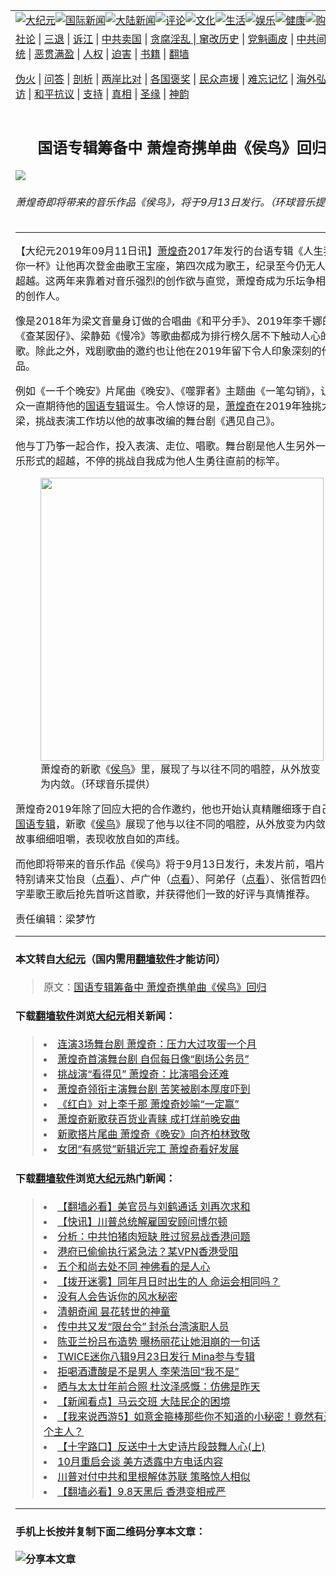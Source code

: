 <a name="1" id="1" target="_blank"></a><span id="1"></span>
<table border="0"><tr><td colspan="2" VALIGN=TOP><a href="https://github.com/asdfgt5/djy/blob/master/gb/nsc413.md#1"><img src="https://raw.githubusercontent.com/asdfgt5/1/master/t/djy/1.jpg" title="大纪元"></a><a href="https://github.com/asdfgt5/djy/blob/master/gb/n24hr.md#1"><img src="https://raw.githubusercontent.com/asdfgt5/1/master/t/djy/3.jpg" title="国际新闻"></a><a href="https://github.com/asdfgt5/djy/blob/master/gb/nsc413.md#1"><img src="https://raw.githubusercontent.com/asdfgt5/1/master/t/djy/4.jpg" title="大陆新闻"></a><a href="https://github.com/asdfgt5/djy/blob/master/gb/news392.md#1"><img src="https://raw.githubusercontent.com/asdfgt5/1/master/t/djy/5.jpg" title="评论"></a><a href="https://github.com/asdfgt5/djy/blob/master/gb/news2007.md#1"><img src="https://raw.githubusercontent.com/asdfgt5/1/master/t/djy/6.jpg" title="文化"></a><a href="https://github.com/asdfgt5/djy/blob/master/gb/news2008.md#1"><img src="https://raw.githubusercontent.com/asdfgt5/1/master/t/djy/7.jpg" title="生活"></a><a href="https://github.com/asdfgt5/djy/blob/master/gb/ncyule.md#1"><img src="https://raw.githubusercontent.com/asdfgt5/1/master/t/djy/8.jpg" title="娱乐"></a><a href="https://github.com/asdfgt5/djy/blob/master/gb/nsc1002.md#1"><img src="https://raw.githubusercontent.com/asdfgt5/1/master/t/djy/9.jpg" title="健康"><a href="https://www.youlucky.com"><img src="https://raw.githubusercontent.com/asdfgt5/1/master/t/djy/10.jpg" title="购物"></a><a href="https://www.supportepoch.org/donation?utm_medium=epochtimes&utm_source=referral&utm_campaign=donate_button_djyhomepage"><img src="https://raw.githubusercontent.com/asdfgt5/1/master/t/djy/12.jpg" title="捐款"></a></td></tr>
<tr><td colspan="2" VALIGN=TOP><a target="_blank" href="https://git.io/fjCRf">社论</a> | <a target="_blank" href="https://github.com/asdfgt5/djy/blob/master/gb/nf5657.md#1">三退</a> | <a target="_blank" href="https://github.com/asdfgt5/djy/blob/master/gb/nf6123.md#1">诉江</a> | <a target="_blank" href="https://github.com/asdfgt5/djy/blob/master/gb/nf1176117.md#1">中共卖国</a> | <a target="_blank" href="https://github.com/asdfgt5/djy/blob/master/gb/nf5773.md#1">贪腐淫乱 | <a target="_blank" href="https://github.com/asdfgt5/djy/blob/master/gb/nf1176115.md#1">窜改历史</a> | <a target="_blank" href="https://github.com/asdfgt5/djy/blob/master/gb/nf1176107.md#1">党魁画皮</a> | <a target="_blank" href="https://github.com/asdfgt5/djy/blob/master/gb/nf1320400.md#1">中共间谍</a> | <a target="_blank" href="https://github.com/asdfgt5/djy/blob/master/gb/nf1176114.md#1">破坏传统</a> | <a target="_blank" href="https://github.com/asdfgt5/djy/blob/master/gb/nf5287.md#1">恶贯满盈</a> | <a target="_blank" href="https://github.com/asdfgt5/djy/blob/master/gb/ncid278.md#1">人权</a> | <a target="_blank" href="https://github.com/asdfgt5/djy/blob/master/gb/nf1176111.md#1">迫害</a> | <a target="_blank" href="https://github.com/asdfgt5/djy/blob/master/gb/nf1235328.md#1">书籍</a> | <a target="_blank" href="https://github.com/asdfgt5/fq/blob/master/README.md?zsrh#1">翻墙</a></p><p><a target="_blank" href="https://github.com/asdfgt5/djy/blob/master/gb/nf5562.md#1">伪火</a> | <a target="_blank" href="https://github.com/asdfgt5/djy/blob/master/gb/nf4378.md#1">问答</a> | <a target="_blank" href="https://github.com/asdfgt5/djy/blob/master/gb/nf5792.md#1">剖析</a> | <a target="_blank" href="https://github.com/asdfgt5/djy/blob/master/gb/nf5735.md#1">两岸比对</a> | <a target="_blank" href="https://github.com/asdfgt5/djy/blob/master/gb/nf6119.md#1">各国褒奖</a> | <a target="_blank" href="https://github.com/asdfgt5/djy/blob/master/gb/nf6120.md#1">民众声援</a> | <a target="_blank" href="https://github.com/asdfgt5/djy/blob/master/gb/nf1188594.md#1">难忘记忆</a> | <a target="_blank" href="https://github.com/asdfgt5/djy/blob/master/gb/nf3180.md#1">海外弘传</a> | <a target="_blank" href="https://github.com/asdfgt5/djy/blob/master/gb/nf5410.md#1">万人上访</a> | <a target="_blank" href="https://github.com/asdfgt5/ntdtv/blob/master/gb/prog1530_1.md#1">和平抗议</a> | <a target="_blank" href="https://github.com/asdfgt5/djy/blob/master/gb/nf4386.md#1">支持</a> | <a target="_blank" href="https://github.com/asdfgt5/djy/blob/master/gb/nf4389.md#1">真相</a> | <a target="_blank" href="https://github.com/asdfgt5/djy/blob/master/gb/nf5790.md#1">圣缘</a> | <a target="_blank" href="https://github.com/asdfgt5/djy/blob/master/gb/nf4786.md#1">神韵</a></td></tr>
<tr><td VALIGN=TOP width="626"><h2 align=center>国语专辑筹备中 萧煌奇携单曲《侯鸟》回归</h2>
<img src="http://i.epochtimes.com/assets/uploads/2019/09/1909110441431487-600x400.jpg" />
<h6>萧煌奇即将带来的音乐作品《侯鸟》，将于9月13日发行。（环球音乐提供）
</h6>
<hr>
<p>【大纪元2019年09月11日讯】<a href="https://github.com/asdfgt5/djy/blob/master/gb/tag/%E8%90%A7%E7%85%8C%E5%A5%87.md">萧煌奇</a>2017年发行的台语专辑《人生我敬你一杯》让他再次登金曲歌王宝座，第四次成为歌王，纪录至今仍无人可以超越。这两年来靠着对音乐强烈的创作欲与直觉，萧煌奇成为乐坛争相邀约的创作人。</p>
<p>像是2018年为梁文音量身订做的合唱曲《和平分手》、2019年李千娜的《查某囡仔》、梁静茹《慢冷》等歌曲都成为排行榜久居不下触动人心的好歌。除此之外，戏剧歌曲的邀约也让他在2019年留下令人印象深刻的作品。</p>
<p>例如《一千个晚安》片尾曲《晚安》、《噬罪者》主题曲《一笔勾销》，让听众一直期待他的<a href="https://github.com/asdfgt5/djy/blob/master/gb/tag/%E5%9B%BD%E8%AF%AD%E4%B8%93%E8%BE%91.md">国语专辑</a>诞生。令人惊讶的是，<a href="https://github.com/asdfgt5/djy/blob/master/gb/tag/%E8%90%A7%E7%85%8C%E5%A5%87.md">萧煌奇</a>在2019年独挑大梁，挑战表演工作坊以他的故事改编的舞台剧《遇见自己》。</p>
<p>他与丁乃筝一起合作，投入表演、走位、唱歌。舞台剧是他人生另外一个音乐形式的超越，不停的挑战自我成为他人生勇往直前的标竿。</p>
<figure id="attachment_11513783" style="width: 453px" class="wp-caption aligncenter"><a href="http://i.epochtimes.com/assets/uploads/2019/09/1909110441551487.jpg"><img class=" wp-image-11513783" title="" src="http://i.epochtimes.com/assets/uploads/2019/09/1909110441551487.jpg" alt="" width="453" b="708" /></a><figcaption class="wp-caption-text">萧煌奇的新歌《<a href="https://github.com/asdfgt5/djy/blob/master/gb/tag/%E4%BE%AF%E9%B8%9F.md">侯鸟</a>》里，展现了与以往不同的唱腔，从外放变为内敛。（环球音乐提供）</figcaption></figure>
<p>萧煌奇2019年除了回应大把的合作邀约，他也开始认真精雕细琢于自己的<a href="https://github.com/asdfgt5/djy/blob/master/gb/tag/%E5%9B%BD%E8%AF%AD%E4%B8%93%E8%BE%91.md">国语专辑</a>，新歌《<a href="https://github.com/asdfgt5/djy/blob/master/gb/tag/%E4%BE%AF%E9%B8%9F.md">侯鸟</a>》展现了他与以往不同的唱腔，从外放变为内敛，将故事细细咀嚼，表现收放自如的声线。</p>
<p>而他即将带来的音乐作品《侯鸟》将于9月13日发行，未发片前，唱片公司特别请来艾怡良（<a href="https://www.facebook.com/universalmusictaiwan/videos/vb.110056659022436/2189812441317360/?type=2&amp;theater" target="_blank" rel="noopener noreferrer">点看</a>）、卢广仲（<a href="https://www.facebook.com/watch/?v=2111589992482468" target="_blank" rel="noopener noreferrer">点看</a>）、阿弟仔（<a href="https://www.facebook.com/universalmusictaiwan/videos/576830019520881/" target="_blank" rel="noopener noreferrer">点看</a>）、张信哲四位金字辈歌王歌后抢先首听这首歌，并获得他们一致的好评与真情推荐。</p>
<p>责任编辑：梁梦竹</p>
<hr>

#### 本文转自<a href="http://www.epochtimes.com">大纪元</a>（国内需用<a href="https://git.io/JesJV">翻墙软件</a>才能访问）
> 原文：<a href="http://www.epochtimes.com/gb/19/9/11/n11513737.htm">国语专辑筹备中 萧煌奇携单曲《侯鸟》回归</a>
#### 下载<a href="https://git.io/JesJV">翻墙软件</a>浏览<a href="http://www.epochtimes.com">大纪元</a>相关新闻：
> <li><a href="http://www.epochtimes.com/gb/19/8/26/n11478132.htm">连演3场舞台剧 萧煌奇：压力大过攻蛋一个月</a></li>
> <li><a href="http://www.epochtimes.com/gb/19/7/30/n11418602.htm">萧煌奇首演舞台剧 自侃每日像“剧场公务员”</a></li>
> <li><a href="http://www.epochtimes.com/gb/19/7/9/n11374157.htm">挑战演“看得见” 萧煌奇：比演唱会还难</a></li>
> <li><a href="http://www.epochtimes.com/gb/19/6/14/n11322082.htm">萧煌奇领衔主演舞台剧 苦笑被剧本厚度吓到</a></li>
> <li><a href="http://www.epochtimes.com/gb/19/1/21/n10991077.htm">《红白》对上李千那 萧煌奇妙喻“一定赢”</a></li>
> <li><a href="http://www.epochtimes.com/gb/18/12/25/n10931615.htm">萧煌奇新歌获百货业青睐 成打烊前晚安曲</a></li>
> <li><a href="http://www.epochtimes.com/gb/18/11/16/n10855735.htm">新歌搭片尾曲 萧煌奇《晚安》向齐柏林致敬</a></li>
> <li><a href="http://www.epochtimes.com/gb/18/11/9/n10840795.htm">女团“有感觉”新辑近完工 萧煌奇看好发展</a></li>

#### 下载<a href="https://git.io/JesJV">翻墙软件</a>浏览<a href="http://www.epochtimes.com">大纪元</a>热门新闻：
> <li><a href="http://www.epochtimes.com/gb/19/9/10/n11510712.htm">【翻墙必看】美官员与刘鹤通话 刘再次求和</a></li>
> <li><a href="http://www.epochtimes.com/gb/19/9/10/n11512402.htm">【快讯】川普总统解雇国安顾问博尔顿</a></li>
> <li><a href="http://www.epochtimes.com/gb/19/9/10/n11511616.htm">分析：中共怕猪肉短缺 胜过贸易战香港问题</a></li>
> <li><a href="http://www.epochtimes.com/gb/19/9/10/n11511885.htm">港府已偷偷执行紧急法？某VPN香港受阻</a></li>
> <li><a href="http://www.epochtimes.com/gb/19/9/4/n11498523.htm">五个和尚去处不同 神佛看的是人心</a></li>
> <li><a href="http://www.epochtimes.com/gb/19/9/4/n11497534.htm">【拨开迷雾】同年月日时出生的人 命运会相同吗？</a></li>
> <li><a href="http://www.epochtimes.com/gb/19/8/28/n11482345.htm">没有人会告诉你的风水秘密</a></li>
> <li><a href="http://www.epochtimes.com/gb/19/8/23/n11473114.htm">清朝奇闻 昙花转世的神童</a></li>
> <li><a href="http://www.epochtimes.com/gb/19/9/8/n11507697.htm">传中共又发“限台令” 封杀台湾演职人员</a></li>
> <li><a href="http://www.epochtimes.com/gb/19/9/9/n11509102.htm">陈亚兰扮吕布造势 曝杨丽花让她泪崩的一句话</a></li>
> <li><a href="http://www.epochtimes.com/gb/19/9/9/n11508400.htm">TWICE迷你八辑9月23日发行 Mina参与专辑</a></li>
> <li><a href="http://www.epochtimes.com/gb/19/9/9/n11508874.htm">拒喝酒遭酸是不是男人 李荣浩回“我不是”</a></li>
> <li><a href="http://www.epochtimes.com/gb/19/9/9/n11510285.htm">晒与太太廿年前合照 杜汶泽感慨：仿佛是昨天</a></li>
> <li><a href="http://www.epochtimes.com/gb/19/9/10/n11512553.htm">【新闻看点】马云交班 大陆民企的困境</a></li>
> <li><a href="http://www.epochtimes.com/gb/19/9/8/n11507030.htm">【我来说西游5】如意金箍棒那些你不知道的小秘密！竟然有过四个主人？</a></li>
> <li><a href="http://www.epochtimes.com/gb/19/9/6/n11502587.htm">【十字路口】反送中十大史诗片段鼓舞人心(上)</a></li>
> <li><a href="http://www.epochtimes.com/gb/19/9/9/n11509403.htm">10月重启会谈 美方透露中方电话内容</a></li>
> <li><a href="http://www.epochtimes.com/gb/19/9/9/n11510129.htm">川普对付中共和里根解体苏联 策略惊人相似</a></li>
> <li><a href="http://www.epochtimes.com/gb/19/9/9/n11508121.htm">【翻墙必看】9.8天黑后 香港变相戒严</a></li>
<hr>

#### 手机上长按并复制下面二维码分享本文章：<br><br><img src="http://www.hehaibao.com/qr/index.php?m=1&e=L&p=10&t=&d=https://github.com/asdfgt5/djy/blob/master/gb/19/9/11/n11513737.md%231" title="分享本文章"></td><td VALIGN=TOP><a href="https://github.com/asdfgt5/djy/blob/master/gb/16/1/21/n4622075.md?dfh#1" target="_blank"><img src="https://raw.githubusercontent.com/asdfgt5/djy/master/gb/300/wei-f1.jpg" title="中共的伪火骗局"  alt="中共的伪火骗局"></a><br><a href="https://github.com/asdfgt5/yh/blob/master/README.md?dfh#1" target="_blank"><img src="https://raw.githubusercontent.com/asdfgt5/djy/master/gb/300/yong-h.jpg" title="永恒的见证"  alt="永恒的见证"></a><br><a href="https://github.com/asdfgt5/djy/blob/master/gb/13/9/29/n3974789.md?dfh#1" target="_blank"><img src="https://raw.githubusercontent.com/asdfgt5/djy/master/gb/300/shang-lnz.jpg" title="善良女子被中共投男牢"  alt="善良女子被中共投男牢"></a><br><a href="https://github.com/asdfgt5/djy/blob/master/gb/16/3/16/n4663449.md?dfh#1" target="_blank"><img src="https://raw.githubusercontent.com/asdfgt5/djy/master/gb/300/huo-z3.jpg" title="警卫目击活摘器官"  alt="警卫目击活摘器官"></a><br><a href="https://github.com/asdfgt5/djy/blob/master/gb/16/8/7/n8177641.md?dfh#1" target="_blank"><img src="https://raw.githubusercontent.com/asdfgt5/djy/master/gb/300/huo-z4.jpg" title="证人描述活摘恐怖"  alt="证人描述活摘恐怖"></a><br><a href="https://github.com/asdfgt5/djy/blob/master/gb/10/4/19/n2881569.md?dfh#1" target="_blank"><img src="https://raw.githubusercontent.com/asdfgt5/djy/master/gb/300/huo-z1.jpg" title="揭开活摘器官黑幕"  alt="揭开活摘器官黑幕"></a><br><a href="https://github.com/asdfgt5/djy/blob/master/gb/10/11/7/n3077476.md?dfh#1" target="_blank"><img src="https://raw.githubusercontent.com/asdfgt5/djy/master/gb/300/ma-ks.jpg" title="马克思的成魔之路"  alt="马克思的成魔之路"></a><br><a href="https://github.com/asdfgt5/djy/blob/master/gb/14/6/9/n4173977.md?dfh#1" target="_blank"><img src="https://raw.githubusercontent.com/asdfgt5/djy/master/gb/300/chang-zs.jpg" title="藏字石 蕴天机"  alt="藏字石 蕴天机"></a><br><a href="https://github.com/asdfgt5/djy/blob/master/gb/18/5/10/n10381511.md?dfh#1" target="_blank"><img src="https://raw.githubusercontent.com/asdfgt5/djy/master/gb/300/st1.jpg" title="关注3亿人三退"  alt="关注3亿人三退"></a><br><a href="https://github.com/asdfgt5/djy/blob/master/gb/18/3/21/n10237682.md?dfh#1" target="_blank"><img src="https://raw.githubusercontent.com/asdfgt5/djy/master/gb/300/jie-t.jpg" title="解体中共复兴中华"  alt="解体中共复兴中华"></a><br><a href="https://github.com/asdfgt5/djy/blob/master/gb/9/2/9/n2422991.md?dfh#1" target="_blank"><img src="https://raw.githubusercontent.com/asdfgt5/djy/master/gb/300/gao-zs.jpg" title="中共迫害良心律师"  alt="中共迫害良心律师"></a><br><a href="https://github.com/asdfgt5/djy/blob/master/gb/18/12/9/n10900044.md?dfh#1" target="_blank"><img src="https://raw.githubusercontent.com/asdfgt5/djy/master/gb/300/sj1.jpg" title="303万人举报江泽民"  alt="303万人举报江泽民"></a><br><a href="https://github.com/asdfgt5/djy/blob/master/gb/18/8/28/n10672014.md?dfh#1" target="_blank"><img src="https://raw.githubusercontent.com/asdfgt5/djy/master/gb/300/sj2.jpg" title="这些官员为何起诉江泽民"  alt="这些官员为何起诉江泽民"></a><br><a href="https://github.com/asdfgt5/djy/blob/master/gb/8/12/18/n2367165.md?dfh#1" target="_blank"><img src="https://raw.githubusercontent.com/asdfgt5/djy/master/gb/300/liangan.jpg" title="海峡两岸的强烈对比"  alt="海峡两岸的强烈对比"></a><br><a href="https://github.com/asdfgt5/djy/blob/master/gb/15/5/5/n4427238.md?dfh#1" target="_blank"><img src="https://raw.githubusercontent.com/asdfgt5/djy/master/gb/300/jia-ndzl.jpg" title="加拿大总理的贺信"  alt="加拿大总理的贺信"></a><br><a href="https://github.com/asdfgt5/djy/blob/master/gb/11/6/17/n3289382.md?dfh#1" target="_blank"><img src="https://raw.githubusercontent.com/asdfgt5/djy/master/gb/300/xiao-wd.jpg" title="探寻真相兼听则明"  alt="探寻真相兼听则明"></a><br><a href="https://github.com/asdfgt5/djy/blob/master/gb/18/10/27/n10812623.md?dfh#1" target="_blank"><img src="https://raw.githubusercontent.com/asdfgt5/djy/master/gb/300/yindu.jpg" title="印度媒体报道东方"  alt="印度媒体报道东方"></a><br><a href="https://github.com/asdfgt5/djy/blob/master/gb/18/6/9/n10469652.md?dfh#1" target="_blank"><img src="https://raw.githubusercontent.com/asdfgt5/djy/master/gb/300/xie-j.jpg" title="不一样的海外校园"  alt="不一样的海外校园"></a><br><a href="https://github.com/asdfgt5/djy/blob/master/gb/7/4/5/n1669415.md?dfh#1" target="_blank"><img src="https://raw.githubusercontent.com/asdfgt5/djy/master/gb/300/li-up.jpg" title="从大师到徒弟的传奇"  alt="从大师到徒弟的传奇"></a><br><a href="https://github.com/asdfgt5/djy/blob/master/gb/17/5/26/n9191512.md?dfh#1" target="_blank"><img src="https://raw.githubusercontent.com/asdfgt5/djy/master/gb/300/zfl2.jpg" title="亿万人与东方一本奇书"  alt="亿万人与东方一本奇书"></a><br><a href="https://github.com/asdfgt5/djy/blob/master/gb/13/11/27/n4020290.md?dfh#1" target="_blank"><img src="https://raw.githubusercontent.com/asdfgt5/djy/master/gb/300/zhen-h.jpg" title="大陆见不到的震撼场面"  alt="大陆见不到的震撼场面"></a><br><a href="https://github.com/asdfgt5/djy/blob/master/gb/15/7/17/n4482910.md?dfh#1" target="_blank"><img src="https://raw.githubusercontent.com/asdfgt5/djy/master/gb/300/dalu-sk.jpg" title="人心向善 大陆当初盛况"  alt="人心向善 大陆当初盛况"></a><br><a href="https://github.com/asdfgt5/djy/blob/master/gb/9/10/15/n2689419.md?dfh#1" target="_blank"><img src="https://raw.githubusercontent.com/asdfgt5/djy/master/gb/300/zfl1.jpg" title="追寻真理 这书讲什么"  alt="追寻真理 这书讲什么"></a><br><a href="https://github.com/asdfgt5/fq/blob/master/README.md?dfh#1" target="_blank"><img src="https://raw.githubusercontent.com/asdfgt5/djy/master/gb/300/fq1.jpg" title="下载免费翻墙软件"  alt="下载免费翻墙软件"></a><br></td></tr></table>
